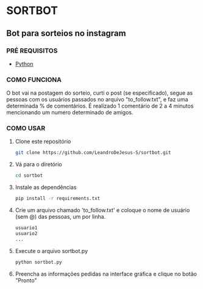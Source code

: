 # SORTBOT

## Bot para sorteios no instagram

### PRÉ REQUISITOS
- [Python](https://www.python.org/downloads/)

### COMO FUNCIONA
O bot vai na postagem do sorteio, curti o post (se especificado), segue as pessoas com os
usuários passados no arquivo "to_follow.txt", e faz uma determinada % de comentários. É realizado
1 comentário de 2 a 4 minutos mencionando um numero determinado de amigos.

### COMO USAR

1. Clone este repositório
   ```bash
   git clone https://github.com/LeandroDeJesus-S/sortbot.git
   ```
2. Vá para o diretório
   ```bash
   cd sortbot
   ```
3. Instale as dependências
   ```bash
   pip install -r requirements.txt
   ```
4. Crie um arquivo chamado 'to_follow.txt' e coloque o nome de usuário (sem @) das pessoas, um por linha.
   ```txt
   usuario1
   usuario2
   ...
   ```

5. Execute o arquivo sortbot.py
   ```bash
   python sortbot.py
   ```
6. Preencha as informações pedidas na interface gráfica e clique no botão "Pronto"
